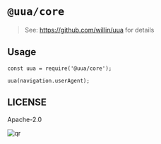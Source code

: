 # `@uua/core`

> See: <https://github.com/willin/uua> for details

## Usage

```
const uua = require('@uua/core');

uua(navigation.userAgent);
```

## LICENSE

Apache-2.0

![qr](https://user-images.githubusercontent.com/1890238/89126156-0f3eeb80-d516-11ea-9046-5a3a5d59b86b.png)
